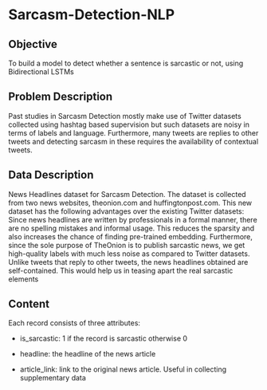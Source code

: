 # Sarcasm-Detection-NLP
## Objective
To build a model to detect whether a sentence is sarcastic or not, using Bidirectional LSTMs
## Problem Description
Past studies in Sarcasm Detection mostly make use of Twitter datasets collected using hashtag based supervision but such datasets are noisy in terms of labels and language. Furthermore, many tweets are replies to other tweets and detecting sarcasm in these requires the availability of contextual tweets.
## Data Description
News Headlines dataset for Sarcasm Detection. The dataset is collected from two news websites, theonion.com and huffingtonpost.com. This new dataset has the following advantages over the existing Twitter datasets:
Since news headlines are written by professionals in a formal manner, there are no spelling mistakes and informal usage. This reduces the sparsity and also increases the chance of finding pre-trained embedding.
Furthermore, since the sole purpose of TheOnion is to publish sarcastic news, we get high-quality labels with much less noise as compared to Twitter datasets.
Unlike tweets that reply to other tweets, the news headlines obtained are self-contained. This would help us in teasing apart the real sarcastic elements
## Content
Each record consists of three attributes:

- is_sarcastic: 1 if the record is sarcastic otherwise 0

- headline: the headline of the news article

- article_link: link to the original news article. Useful in collecting supplementary data

